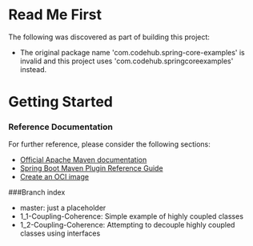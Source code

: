 # Read Me First
The following was discovered as part of building this project:

* The original package name 'com.codehub.spring-core-examples' is invalid and this project uses 'com.codehub.springcoreexamples' instead.

# Getting Started

### Reference Documentation
For further reference, please consider the following sections:

* [Official Apache Maven documentation](https://maven.apache.org/guides/index.html)
* [Spring Boot Maven Plugin Reference Guide](https://docs.spring.io/spring-boot/docs/2.4.0/maven-plugin/reference/html/)
* [Create an OCI image](https://docs.spring.io/spring-boot/docs/2.4.0/maven-plugin/reference/html/#build-image)

###Branch index

* master: just a placeholder
* 1_1-Coupling-Coherence: Simple example of highly coupled classes
* 1_2-Coupling-Coherence: Attempting to decouple highly coupled classes using interfaces

